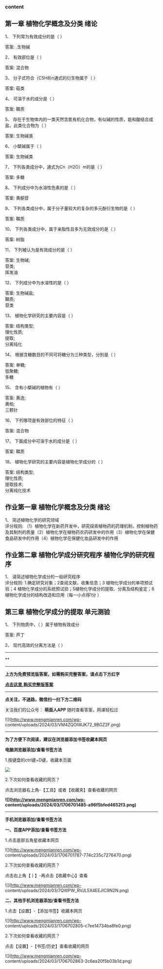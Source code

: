 ### content

## 第一章 植物化学概念及分类 绪论

1、 下列常为有效成分的是（    ）

答案: .生物碱  

2、 有效部位是（    ）

答案: 混合物

3、 分子式符合（C5H8)n通式的衍生物属于（     ）

答案: 萜类

4、 可溶于水的成分是（     ）

答案: 鞣质

5、 存在于生物体内的一类天然含氮有机化合物，有似碱的性质，能和酸结合成盐，此类化合物为（    ）

答案: 生物碱类

6、 小檗碱属于（    ）

答案: 生物碱类

7、 下列各类成分中，通式为Cn（H2O）m的是（     ）

答案: 多糖  

8、 下列成分中为水溶性色素的是（     ）

答案: 黄酮苷

9、 下列各类成分中，属于分子量较大的复杂的多元酚衍生物的是（     ）

答案: 鞣质

10、 下列各类成分中，属于亲脂性且多为无效成分的是（     ）

答案: 树脂

11、 下列被认为是有效成分的是（    ）

答案: 生物碱;  
苷类;  
挥发油

12、 下列成分中为水溶性的是（    ）

答案: 生物碱盐;  
鞣质;  
苷类

13、 植物化学研究的主要内容是（     ）

答案: 结构类型;  
理化性质;  
提取;  
分离纯化

14、 根据含糖数目的不同可将糖分为三种类型，分别是（     ）

答案: 单糖;  
低聚糖;  
多糖

15、 含有小檗碱的植物有（     ）

答案: 黄连;  
黄柏;  
三颗针

16、 下列哪项是有效部位的特征（    ）

答案: 混合物

17、 下面成分中可溶于水的成分是（     ）

答案: 鞣质

18、 植物化学研究的主要内容是植物化学成分的（     ）

答案: 结构类型;  
理化性质;  
提取技术;  
分离纯化技术

## 作业第一章 植物化学概念及分类 绪论

1、 简述植物化学的研究领域  
评分规则:
（1）植物化学在新药开发中，研究探索植物药的药理机制，控制植物药及其制剂的质量（2）植物化学在植物药农药研发中的作用（3）植物化学在保健食品研发中的作用（4）植物化学在保健化妆品研发中的作用

## 作业第二章 植物化学成分研究程序 植物化学的研究程序

1、 请简述植物化学成分的一般研究程序  
评分规则:  1.确定研究对象；2查阅文献，收集信息；3 植物化学成分的单项预试验；4
植物化学成分的系统预试验；5植物化学成分的提取、分离及结构鉴定；6植物化学成分的结构改造和应用（每一小点得1分 ）

## 第三章 植物化学成分的提取 单元测验

1、 下列物质中，（    ）属于植物有效成分

答案: 芦丁

2、 现代高效的分离方法是（     ）

* * *

**

* * *

**上方为免费预览版答案，如需购买完整答案，请点击下方红字**

[**点击这里,购买完整版答案**](http://mooc.mengmianren.com/mooc/338516.html)

* * *

**点关注，不迷路，微信扫一扫下方二维码**

关注我们的公众号： **萌面人APP** 随时查看答案，网课轻松过

![](http://www.mengmianren.com/wp-
content/uploads/2024/03/VM4ZQOIWJK72_9BGZ2F.png)

* * *

**为了方便下次阅读，建议在浏览器添加书签收藏本网页**

**电脑浏览器添加/查看书签方法**

1.按键盘的ctrl键+D键，收藏本页面

![](http://www.mengmianren.com/wp-content/uploads/2024/03/AF9T_JKKHAJN.png)

2.下次如何查看收藏的网页？

点击浏览器右上角-【工具】或者【收藏夹】查看收藏的网页

**![](http://www.mengmianren.com/wp-
content/uploads/2024/03/1706701485-a96f5bfed4652f3.png)**

* * *

**手机浏览器添加/查看书签方法**

**一、百度APP添加/查看书签方法**

1.点击底部五角星收藏本网页

![](http://www.mengmianren.com/wp-
content/uploads/2024/03/1706701787-774c235c7276470.png)

2.下次如何查看收藏的网页？

点击右上角【┇】-再点击【收藏中心】查看

![](http://www.mengmianren.com/wp-
content/uploads/2024/03/7QWPW_RVJL5X4EEJIC9N2N.png)

**二、其他手机浏览器添加/查看书签方法**

1.点击【设置】-【添加书签】收藏本网页

![](http://www.mengmianren.com/wp-
content/uploads/2024/03/1706702805-c7ee14734ba8fe0.png)

2.下次如何查看收藏的网页？

点击【设置】-【书签/历史】查看收藏的网页

![](http://www.mengmianren.com/wp-
content/uploads/2024/03/1706702863-2c6ea20f5b03b1d.png)

